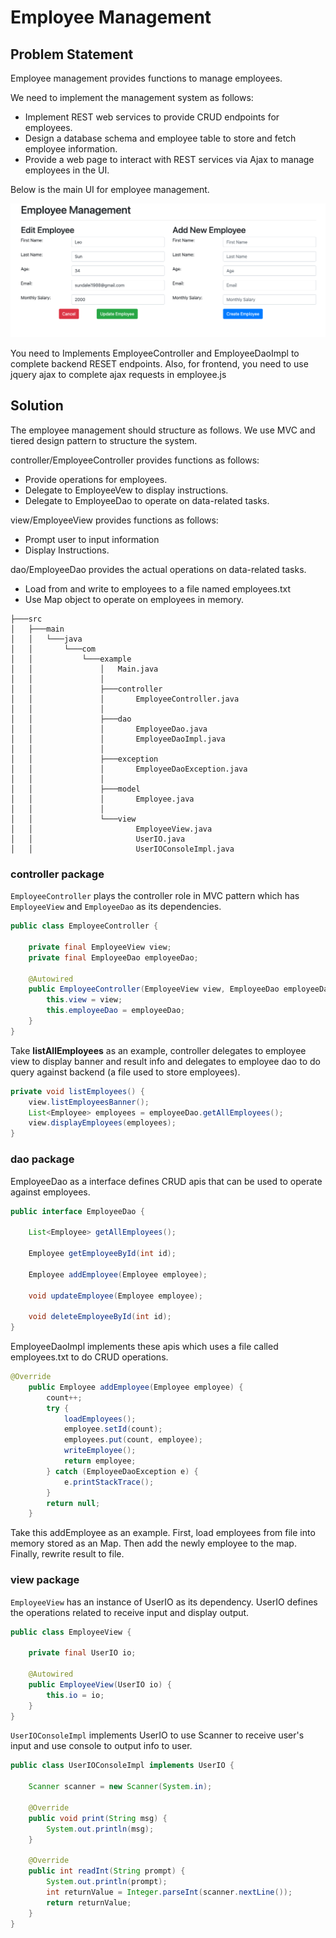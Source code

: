 # Employee Management

## Problem Statement

Employee management provides functions to manage employees.

We need to implement the management system as follows:

- Implement REST web services to provide CRUD endpoints for employees.
- Design a database schema and employee table to store and fetch employee information.
- Provide a web page to interact with REST services via Ajax to manage employees in the UI.

Below is the main UI for employee management.

![employee_management](employee_management.png)

You need to Implements EmployeeController and EmployeeDaoImpl to complete backend RESET endpoints.
Also, for frontend, you need to use jquery ajax to complete ajax requests in employee.js

## Solution

The employee management should structure as follows. We use MVC and tiered design pattern to structure the system.

controller/EmployeeController provides functions as follows:

- Provide operations for employees.
- Delegate to EmployeeVew to display instructions.
- Delegate to EmployeeDao to operate on data-related tasks.

view/EmployeeView provides functions as follows:

- Prompt user to input information
- Display Instructions.

dao/EmployeeDao provides the actual operations on data-related tasks.

- Load from and write to employees to a file named employees.txt
- Use Map object to operate on employees in memory.

```shell
├───src
│   ├───main
│   │   └───java
│   │       └───com
│   │           └───example
│   │               │   Main.java
│   │               │
│   │               ├───controller
│   │               │       EmployeeController.java
│   │               │
│   │               ├───dao
│   │               │       EmployeeDao.java
│   │               │       EmployeeDaoImpl.java
│   │               │
│   │               ├───exception
│   │               │       EmployeeDaoException.java
│   │               │
│   │               ├───model
│   │               │       Employee.java
│   │               │
│   │               └───view
│   │                       EmployeeView.java
│   │                       UserIO.java
│   │                       UserIOConsoleImpl.java
```

### controller package

`EmployeeController` plays the controller role in MVC pattern which has `EmployeeView` and `EmployeeDao` as its dependencies.

```java
public class EmployeeController {

    private final EmployeeView view;
    private final EmployeeDao employeeDao;

    @Autowired
    public EmployeeController(EmployeeView view, EmployeeDao employeeDao) {
        this.view = view;
        this.employeeDao = employeeDao;
    }
}
```

Take **listAllEmployees** as an example, controller delegates to employee view to display banner and result info and delegates to employee dao to do query against backend (a file used to store employees).

```java
private void listEmployees() {
    view.listEmployeesBanner();
    List<Employee> employees = employeeDao.getAllEmployees();
    view.displayEmployees(employees);
}
```

### dao package

EmployeeDao as a interface defines CRUD apis that can be used to operate against employees.

```java
public interface EmployeeDao {
    
    List<Employee> getAllEmployees();

    Employee getEmployeeById(int id);

    Employee addEmployee(Employee employee);

    void updateEmployee(Employee employee);

    void deleteEmployeeById(int id);
}
```

EmployeeDaoImpl implements these apis which uses a file called employees.txt to do CRUD operations.

```java
@Override
    public Employee addEmployee(Employee employee) {
        count++;
        try {
            loadEmployees();
            employee.setId(count);
            employees.put(count, employee);
            writeEmployee();
            return employee;
        } catch (EmployeeDaoException e) {
            e.printStackTrace();
        }
        return null;
    }
```

Take this addEmployee as an example. First, load employees from file into memory stored as an Map. Then add the newly employee to the map. Finally, rewrite result to file.

### view package

`EmployeeView` has an instance of UserIO as its dependency. UserIO defines the operations related to receive input and display output.

```java
public class EmployeeView {

    private final UserIO io;

    @Autowired
    public EmployeeView(UserIO io) {
        this.io = io;
    }
}
```

`UserIOConsoleImpl` implements UserIO to use Scanner to receive user's input and use console to output info to user.

```java
public class UserIOConsoleImpl implements UserIO {

    Scanner scanner = new Scanner(System.in);

    @Override
    public void print(String msg) {
        System.out.println(msg);
    }

    @Override
    public int readInt(String prompt) {
        System.out.println(prompt);
        int returnValue = Integer.parseInt(scanner.nextLine());
        return returnValue;
    }
}
```
